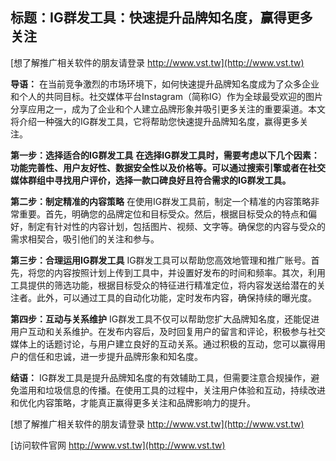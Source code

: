 ## **标题：IG群发工具：快速提升品牌知名度，赢得更多关注**

[想了解推广相关软件的朋友请登录 http://www.vst.tw](http://www.vst.tw)

**导语：**
在当前竞争激烈的市场环境下，如何快速提升品牌知名度成为了众多企业和个人的共同目标。社交媒体平台Instagram（简称IG）作为全球最受欢迎的图片分享应用之一，成为了企业和个人建立品牌形象并吸引更多关注的重要渠道。本文将介绍一种强大的IG群发工具，它将帮助您快速提升品牌知名度，赢得更多关注。

**第一步：选择适合的IG群发工具**
**在选择IG群发工具时，需要考虑以下几个因素：功能完善性、用户友好性、数据安全性以及价格等。可以通过搜索引擎或者在社交媒体群组中寻找用户评价，选择一款口碑良好且符合需求的IG群发工具。**

**第二步：制定精准的内容策略**
在使用IG群发工具前，制定一个精准的内容策略非常重要。首先，明确您的品牌定位和目标受众。然后，根据目标受众的特点和偏好，制定有针对性的内容计划，包括图片、视频、文字等。确保您的内容与受众的需求相契合，吸引他们的关注和参与。

**第三步：合理运用IG群发工具**
IG群发工具可以帮助您高效地管理和推广账号。首先，将您的内容按照计划上传到工具中，并设置好发布的时间和频率。其次，利用工具提供的筛选功能，根据目标受众的特征进行精准定位，将内容发送给潜在的关注者。此外，可以通过工具的自动化功能，定时发布内容，确保持续的曝光度。

**第四步：互动与关系维护**
IG群发工具不仅可以帮助您扩大品牌知名度，还能促进用户互动和关系维护。在发布内容后，及时回复用户的留言和评论，积极参与社交媒体上的话题讨论，与用户建立良好的互动关系。通过积极的互动，您可以赢得用户的信任和忠诚，进一步提升品牌形象和知名度。

**结语：**
IG群发工具是提升品牌知名度的有效辅助工具，但需要注意合规操作，避免滥用和垃圾信息的传播。在使用工具的过程中，关注用户体验和互动，持续改进和优化内容策略，才能真正赢得更多关注和品牌影响力的提升。

[想了解推广相关软件的朋友请登录 http://www.vst.tw](http://www.vst.tw)


[访问软件官网 http://www.vst.tw](http://www.vst.tw)
